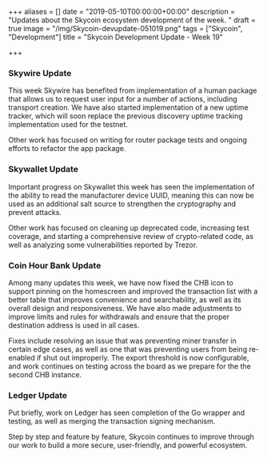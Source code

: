 +++
aliases = []
date = "2019-05-10T00:00:00+00:00"
description = "Updates about the Skycoin ecosystem development of the week. "
draft = true
image = "/img/Skycoin-devupdate-051019.png"
tags = ["Skycoin", "Development"]
title = "Skycoin Development Update - Week 19"

+++
### Skywire Update

This week Skywire has benefited from implementation of a human package that allows us to request user input for a number of actions, including transport creation. We have also started implementation of a new uptime tracker, which will soon replace the previous discovery uptime tracking implementation used for the testnet.

Other work has focused on writing for router package tests and ongoing efforts to refactor the app package.

### Skywallet Update

Important progress on Skywallet this week has seen the implementation of the ability to read the manufacturer device UUID, meaning this can now be used as an additional salt source to strengthen the cryptography and prevent attacks.

Other work has focused on cleaning up deprecated code, increasing test coverage, and starting a comprehensive review of crypto-related code, as well as analyzing some vulnerabilities reported by Trezor.

###  Coin Hour Bank Update

Among many updates this week, we have now fixed the CHB icon to support pinning on the homescreen and improved the transaction list with a better table that improves convenience and searchability, as well as its overall design and responsiveness. We have also made adjustments to improve limits and rules for withdrawals and ensure that the proper destination address is used in all cases.

Fixes include resolving an issue that was preventing miner transfer in certain edge cases, as well as one that was preventing users from being re-enabled if shut out improperly. The export threshold is now configurable, and work continues on testing across the board as we prepare for the the second CHB instance.

###  Ledger Update

Put briefly, work on Ledger has seen completion of the Go wrapper and testing, as well as merging the transaction signing mechanism.

Step by step and feature by feature, Skycoin continues to improve through our work to build a more secure, user-friendly, and powerful ecosystem.